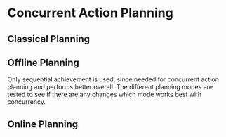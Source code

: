# Concurrent Action Planning



## Classical Planning


## Offline Planning
Only sequential achievement is used, since needed for concurrent action planning and performs better overall.
The different planning modes are tested to see if there are any changes which mode works best with concurrency.

## Online Planning
